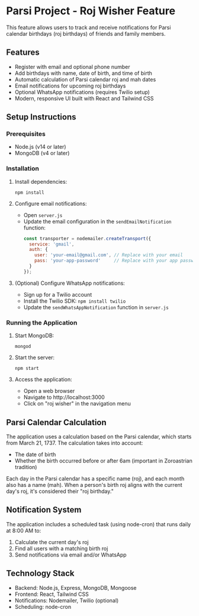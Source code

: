 # Parsi Project - Roj Wisher Feature

This feature allows users to track and receive notifications for Parsi calendar birthdays (roj birthdays) of friends and family members.

## Features

- Register with email and optional phone number
- Add birthdays with name, date of birth, and time of birth
- Automatic calculation of Parsi calendar roj and mah dates
- Email notifications for upcoming roj birthdays
- Optional WhatsApp notifications (requires Twilio setup)
- Modern, responsive UI built with React and Tailwind CSS

## Setup Instructions

### Prerequisites

- Node.js (v14 or later)
- MongoDB (v4 or later)

### Installation

1. Install dependencies:
   ```
   npm install
   ```

2. Configure email notifications:
   - Open `server.js`
   - Update the email configuration in the `sendEmailNotification` function:
     ```javascript
     const transporter = nodemailer.createTransport({
       service: 'gmail',
       auth: {
         user: 'your-email@gmail.com', // Replace with your email
         pass: 'your-app-password'     // Replace with your app password
       }
     });
     ```

3. (Optional) Configure WhatsApp notifications:
   - Sign up for a Twilio account
   - Install the Twilio SDK: `npm install twilio`
   - Update the `sendWhatsAppNotification` function in `server.js`

### Running the Application

1. Start MongoDB:
   ```
   mongod
   ```

2. Start the server:
   ```
   npm start
   ```

3. Access the application:
   - Open a web browser
   - Navigate to http://localhost:3000
   - Click on "roj wisher" in the navigation menu

## Parsi Calendar Calculation

The application uses a calculation based on the Parsi calendar, which starts from March 21, 1737. The calculation takes into account:

- The date of birth
- Whether the birth occurred before or after 6am (important in Zoroastrian tradition)

Each day in the Parsi calendar has a specific name (roj), and each month also has a name (mah). When a person's birth roj aligns with the current day's roj, it's considered their "roj birthday."

## Notification System

The application includes a scheduled task (using node-cron) that runs daily at 8:00 AM to:

1. Calculate the current day's roj
2. Find all users with a matching birth roj
3. Send notifications via email and/or WhatsApp

## Technology Stack

- Backend: Node.js, Express, MongoDB, Mongoose
- Frontend: React, Tailwind CSS
- Notifications: Nodemailer, Twilio (optional)
- Scheduling: node-cron
